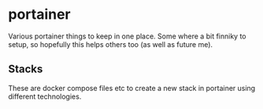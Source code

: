 # portainer
Various portainer things to keep in one place. Some where a bit finniky to setup, so hopefully this helps others too (as well as future me).

## Stacks

These are docker compose files etc to create a new stack in portainer using different technologies.
